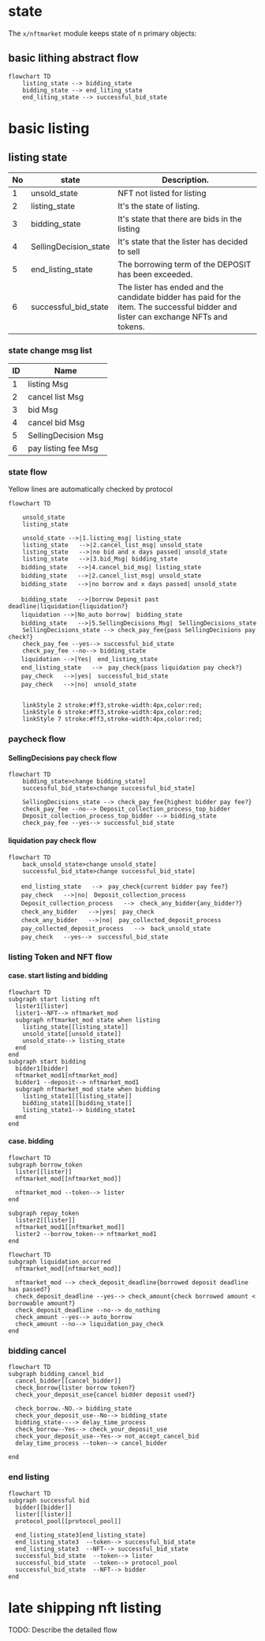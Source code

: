 # state

The `x/nftmarket` module keeps state of n primary objects:

## basic lithing abstract flow

```mermaid
flowchart TD
    listing_state --> bidding_state
    bidding_state --> end_liting_state
    end_liting_state --> successful_bid_state
```

# basic listing

## listing state

|No |state                |Description.                                                                                                                                         |
|---|---------------------|-----------------------------------------------------------------------------------------------------------------------------------------------------|
|1  |unsold_state         |NFT not listed for listing                                                                                                                           |
|2  |listing_state        |It's the state of listing.                                                                                                                           |
|3  |bidding_state        |It's state that there are bids in the listing                                                                                                        |
|4  |SellingDecision_state|It's state that the lister has decided to sell                                                                                                       |
|5  |end_listing_state    |The borrowing term of the DEPOSIT has been exceeded.                                                                                                 |
|6  |successful_bid_state |The lister has ended and the candidate bidder has paid for the item. The successful bidder and lister can exchange NFTs and tokens.                  |

### state change msg list

| ID  | Name                 |
| --- | -------------------- |
| 1   | listing Msg          |
| 2   | cancel list Msg      |
| 3   | bid Msg              |
| 4   | cancel bid Msg       |
| 5   | SellingDecision Msg  |
| 6   | pay listing fee Msg  |

### state flow
Yellow lines are automatically checked by protocol
```mermaid
flowchart TD

    unsold_state
    listing_state

    unsold_state -->|1.listing_msg| listing_state
    listing_state   -->|2.cancel_list_msg| unsold_state
    listing_state   -->|no bid and x days passed| unsold_state
    listing_state   -->|3.bid_Msg| bidding_state
　  bidding_state   -->|4.cancel_bid_msg| listing_state
　  bidding_state   -->|2.cancel_list_msg| unsold_state
　  bidding_state   -->|no borrow and x days passed| unsold_state

　  bidding_state   -->|borrow Deposit past deadline|liquidation{liquidation?}
　  liquidation -->|No_auto borrow|　bidding_state
　  bidding_state   -->|5.SellingDecisions_Msg|　SellingDecisions_state
    SellingDecisions_state --> check_pay_fee{pass SellingDecisions pay check?}
    check_pay_fee --yes--> successful_bid_state
    check_pay_fee --no--> bidding_state
　  liquidation -->|Yes|　end_listing_state
　  end_listing_state   -->　pay_check{pass liquidation pay check?}
　  pay_check   -->|yes|　successful_bid_state
　  pay_check   -->|no|　unsold_state


    linkStyle 2 stroke:#ff3,stroke-width:4px,color:red;
    linkStyle 6 stroke:#ff3,stroke-width:4px,color:red;
    linkStyle 7 stroke:#ff3,stroke-width:4px,color:red;
```
### paycheck flow
#### SellingDecisions pay check flow

```mermaid
flowchart TD 
    bidding_state>change bidding_state]
    successful_bid_state>change successful_bid_state]

    SellingDecisions_state --> check_pay_fee{highest bidder pay fee?}
    check_pay_fee --no--> Deposit_collection_process_top_bidder
    Deposit_collection_process_top_bidder --> bidding_state
    check_pay_fee --yes--> successful_bid_state
```

#### liquidation pay check flow
```mermaid
flowchart TD 
    back_unsold_state>change unsold_state]
    successful_bid_state>change successful_bid_state]

　  end_listing_state   -->　pay_check{current bidder pay fee?}
　  pay_check   -->|no|　Deposit_collection_process
　  Deposit_collection_process   -->　check_any_bidder{any_bidder?}
　  check_any_bidder   -->|yes|　pay_check
　  check_any_bidder   -->|no|　pay_collected_deposit_process
　  pay_collected_deposit_process   -->　back_unsold_state
　  pay_check   --yes-->　successful_bid_state
```


### listing Token and NFT flow

#### case. start listing and bidding

```mermaid
flowchart TD
subgraph start listing nft
  lister1[lister]
  lister1--NFT--> nftmarket_mod
  subgraph nftmarket_mod state when listing
    listing_state[[listing_state]]
    unsold_state[[unsold_state]]
    unsold_state--> listing_state
  end
end
subgraph start bidding
  bidder1[bidder]
  nftmarket_mod1[nftmarket_mod]
  bidder1 --deposit--> nftmarket_mod1
  subgraph nftmarket_mod state when bidding
    listing_state1[[listing_state]]
    bidding_state1[[bidding_state]]
    listing_state1--> bidding_state1
  end
end
```

#### case. bidding

```mermaid
flowchart TD
subgraph borrow_token
  lister[[lister]]
  nftmarket_mod[[nftmarket_mod]]

  nftmarket_mod --token--> lister
end

subgraph repay_token
  lister2[[lister]]
  nftmarket_mod1[[nftmarket_mod]]
  lister2 --borrow_token--> nftmarket_mod1
end
```

```mermaid
flowchart TD
subgraph liquidation_occurred
  nftmarket_mod[[nftmarket_mod]]

  nftmarket_mod --> check_deposit_deadline{borrowed deposit deadline has passed?}
  check_deposit_deadline --yes--> check_amount{check borrowed amount < borrowable amount?}
  check_deposit_deadline --no--> do_nothing
  check_amount --yes--> auto_borrow
  check_amount --no--> liquidation_pay_check
end

```

### bidding cancel

```mermaid
flowchart TD
subgraph bidding_cancel_bid
  cancel_bidder[[cancel_bidder]]
  check_borrow{lister borrow token?}
  check_your_deposit_use{cancel bidder deposit used?}

  check_borrow.-NO.-> bidding_state
  check_your_deposit_use--No--> bidding_state
  bidding_state----> delay_time_process
  check_borrow--Yes--> check_your_deposit_use
  check_your_deposit_use--Yes--> not_accept_cancel_bid
  delay_time_process --token--> cancel_bidder

end
```

### end listing

```mermaid
flowchart TD
subgraph successful bid
  bidder[[bidder]]
  lister[[lister]]
  protocol_pool[[protocol_pool]]

  end_listing_state3[end_listing_state]
  end_listing_state3  --token--> successful_bid_state
  end_listing_state3  --NFT--> successful_bid_state
  successful_bid_state  --token--> lister
  successful_bid_state  --token--> protocol_pool
  successful_bid_state  --NFT--> bidder
end
```

# late shipping nft listing

TODO: Describe the detailed flow
